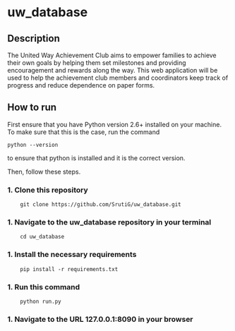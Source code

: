 # uw_database

## Description

The United Way Achievement Club aims to empower families to achieve their own goals by helping them set milestones and providing encouragement and rewards along the way. This web application will be used to help the achievement club members and coordinators keep track of progress and reduce dependence on paper forms. 

## How to run

First ensure that you have Python version 2.6+ installed on your machine. To make sure that this is the case,
run the command

    python --version
    
to ensure that python is installed and it is the correct version.


Then, follow these steps.


### 1. Clone this repository


        git clone https://github.com/SrutiG/uw_database.git
### 1. Navigate to the uw_database repository in your terminal

        cd uw_database
### 1. Install the necessary requirements
    
        pip install -r requirements.txt
### 1. Run this command

        python run.py
### 1. Navigate to the URL 127.0.0.1:8090 in your browser
